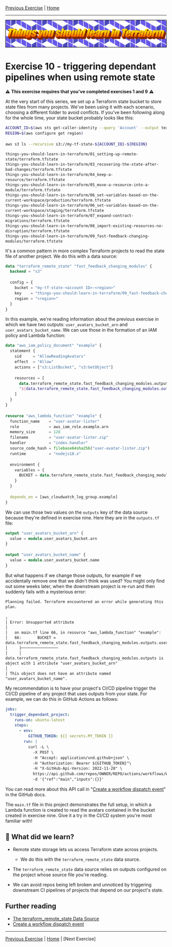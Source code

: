 [Previous Exercise] | [Home]

[Previous Exercise]: ../09_fast-feedback-changing-modules/README.md
[Home]: ../../README.md

---

![Things you should learn in Terraform](../../assets/logo.png)

# Exercise 10 - triggering dependant pipelines when using remote state

⚠️ **This exercise requires that you've completed exercises 1 and 9** ⚠️

At the very start of this series, we set up a Terraform state bucket to store
state files from many projects. We've been using it with each scenario,
choosing a different folder to avoid conflicts. If you've been following along
for the whole time, your state bucket probably looks like this:

```bash
ACCOUNT_ID=$(aws sts get-caller-identity --query 'Account' --output text)
REGION=$(aws configure get region)

aws s3 ls --recursive s3://my-tf-state-${ACCOUNT_ID}-${REGION}
```

```
things-you-should-learn-in-terraform/01_setting-up-remote-state/terraform.tfstate
things-you-should-learn-in-terraform/03_recovering-the-state-after-bad-changes/terraform.tfstate
things-you-should-learn-in-terraform/04_keep-a-resource/terraform.tfstate
things-you-should-learn-in-terraform/05_move-a-resource-into-a-module/terraform.tfstate
things-you-should-learn-in-terraform/06_set-variables-based-on-the-current-workspace/production/terraform.tfstate
things-you-should-learn-in-terraform/06_set-variables-based-on-the-current-workspace/staging/terraform.tfstate
things-you-should-learn-in-terraform/07_expand-contract-migrations/terraform.tfstate
things-you-should-learn-in-terraform/08_import-existing-resources-no-disruption/terraform.tfstate
things-you-should-learn-in-terraform/09_fast-feedback-changing-modules/terraform.tfstate
```

It's a common pattern in more complex Terraform projects to read the state file
of another project. We do this with a data source:

```terraform
data "terraform_remote_state" "fast_feedback_changing_modules" {
  backend = "s3"

  config = {
    bucket = "my-tf-state-<account ID>-<region>"
    key    = "things-you-should-learn-in-terraform/09_fast-feedback-changing-modules/terraform.tfstate"
    region = "<region>"
  }
}
```

In this example, we're reading information about the previous exercise in which
we have two outputs: `user_avatars_bucket_arn` and `user_avatars_bucket_name`.
We can use those in the formation of an IAM policy and Lambda function:

```terraform
data "aws_iam_policy_document" "example" {
  statement {
    sid     = "AllowReadingAvatars"
    effect  = "Allow"
    actions = ["s3:ListBucket", "s3:GetObject"]

    resources = [
      data.terraform_remote_state.fast_feedback_changing_modules.outputs.user_avatars_bucket_arn,
      "${data.terraform_remote_state.fast_feedback_changing_modules.outputs.user_avatars_bucket_arn}/*",
    ]
  }
}

resource "aws_lambda_function" "example" {
  function_name    = "user-avatar-lister"
  role             = aws_iam_role.example.arn
  memory_size      = 128
  filename         = "user-avatar-lister.zip"
  handler          = "index.handler"
  source_code_hash = filebase64sha256("user-avatar-lister.zip")
  runtime          = "nodejs18.x"

  environment {
    variables = {
      BUCKET = data.terraform_remote_state.fast_feedback_changing_modules.outputs.user_avatars_bucket_name
    }
  }

  depends_on = [aws_cloudwatch_log_group.example]
}
```

We can use those two values on the `outputs` key of the data source because
they're defined in exercise nine. Here they are in the `outputs.tf` file:

```terraform
output "user_avatars_bucket_arn" {
  value = module.user_avatars_bucket.arn
}

output "user_avatars_bucket_name" {
  value = module.user_avatars_bucket.name
}
```

But what happens if we change those outputs, for example if we accidentally
remove one that we didn't think was used? You might only find out some weeks
later, when the downstream project is re-run and then suddenly fails with a
mysterious error:

```
Planning failed. Terraform encountered an error while generating this plan.

╷
│ Error: Unsupported attribute
│ 
│   on main.tf line 66, in resource "aws_lambda_function" "example":
│   66:       BUCKET = data.terraform_remote_state.fast_feedback_changing_modules.outputs.user_avatars_bucket_name
│     ├────────────────
│     │ data.terraform_remote_state.fast_feedback_changing_modules.outputs is object with 1 attribute "user_avatars_bucket_arn"
│ 
│ This object does not have an attribute named "user_avatars_bucket_name".
```

My recommendation is to have your project's CI/CD pipeline trigger the CI/CD
pipeline of any project that uses outputs from your state. For example, we can
do this in GitHub Actions as follows:

```yaml
jobs:
  trigger_dependant_project:
    runs-on: ubuntu-latest
    steps:
      - env:
          GITHUB_TOKEN: ${{ secrets.MY_TOKEN }}
        run: |
          curl -L \
            -X POST \
            -H "Accept: application/vnd.github+json" \
            -H "Authorization: Bearer ${GITHUB_TOKEN}"\
            -H "X-GitHub-Api-Version: 2022-11-28" \
            https://api.github.com/repos/OWNER/REPO/actions/workflows/WORKFLOW_ID/dispatches \
            -d '{"ref":"main","inputs":{}}'
```

You can read more about this API call in "[Create a workflow dispatch event]"
in the GitHub docs.

[Create a workflow dispatch event]: https://docs.github.com/en/rest/actions/workflows?apiVersion=2022-11-28#create-a-workflow-dispatch-event

The `main.tf` file in this project demonstrates the full setup, in which a
Lambda function is created to read the avatars contained in the bucket created
in exercise nine. Give it a try in the CI/CD system you're most familiar with!

## 🍎 What did we learn?

* Remote state storage lets us access Terraform state across projects.

    * We do this with the `terraform_remote_state` data source.

* The `terraform_remote_state` data source relies on outputs configured on the
  project whose source file you're reading.

* We can avoid repos being left broken and unnoticed by triggering downstream
  CI pipelines of projects that depend on our project's state.

## Further reading

* [The terraform_remote_state Data Source](https://developer.hashicorp.com/terraform/language/state/remote-state-data)
* [Create a workflow dispatch event]

---

[Previous Exercise] | [Home] | [Next Exercise]
